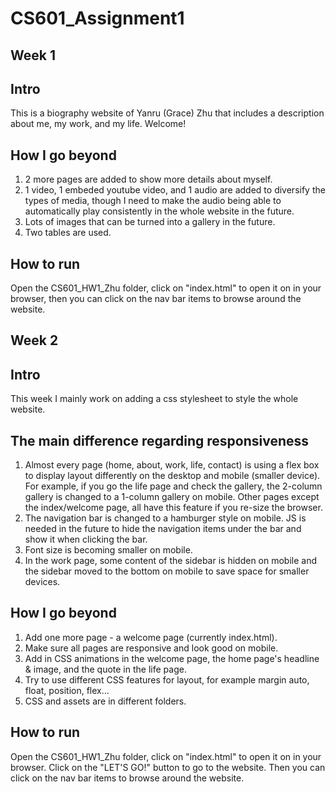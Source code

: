 # CS601_Assignment1
## **Week 1**
## Intro
This is a biography website of Yanru (Grace) Zhu that includes a description about me, my work, and my life. 
Welcome!

## How I go beyond
1. 2 more pages are added to show more details about myself.
2. 1 video, 1 embeded youtube video, and 1 audio are added to diversify the types of media, though I need to make the audio being able to automatically play consistently in the whole website in the future.
3. Lots of images that can be turned into a gallery in the future.
4. Two tables are used.

## How to run
Open the CS601_HW1_Zhu folder, click on "index.html" to open it on in your browser, then you can click on the nav bar items to browse around the website.

## **Week 2**
## Intro
This week I mainly work on adding a css stylesheet to style the whole website. 

## The main difference regarding responsiveness
1. Almost every page (home, about, work, life, contact) is using a flex box to display layout differently on the desktop and mobile (smaller device). For example, if you go the life page and check the gallery, the 2-column gallery is changed to a 1-column gallery on mobile. Other pages except the index/welcome page, all have this feature if you re-size the browser.
2. The navigation bar is changed to a hamburger style on mobile. JS is needed in the future to hide the navigation items under the bar and show it when clicking the bar.
3. Font size is becoming smaller on mobile.
4. In the work page, some content of the sidebar is hidden on mobile and the sidebar moved to the bottom on mobile to save space for smaller devices.

## How I go beyond
1. Add one more page - a welcome page (currently index.html).
2. Make sure all pages are responsive and look good on mobile.
3. Add in CSS animations in the welcome page, the home page's headline & image, and the quote in the life page.
4. Try to use different CSS features for layout, for example margin auto, float, position, flex...
5. CSS and assets are in different folders.


## How to run
Open the CS601_HW1_Zhu folder, click on "index.html" to open it on in your browser. Click on the "LET'S GO!" button to go to the website. Then you can click on the nav bar items to browse around the website.
